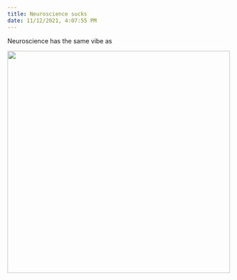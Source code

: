 ```yaml
---
title: Neuroscience sucks
date: 11/12/2021, 4:07:55 PM
---
```


Neuroscience has the same vibe as

<img src="https://pbs.twimg.com/media/EUkFtDMUwAAdeG4?format=jpg&name=4096x4096" width="500"/>